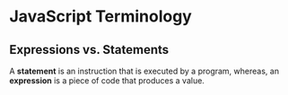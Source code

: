 
# JavaScript Terminology
## Expressions vs. Statements
A **statement** is an instruction that is executed by a program, whereas, an **expression** is a piece of code that produces a value.
